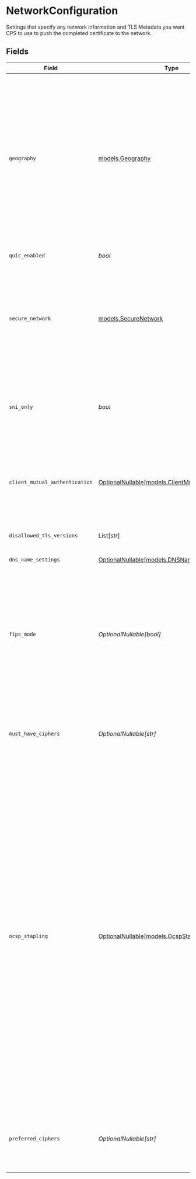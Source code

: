 # NetworkConfiguration

Settings that specify any network information and TLS Metadata you want CPS to use to push the completed certificate to the network.


## Fields

| Field                                                                                                                                                                                                                                                                                                                                                                                                                                                                                                                                                                                                                                                                                                                                               | Type                                                                                                                                                                                                                                                                                                                                                                                                                                                                                                                                                                                                                                                                                                                                                | Required                                                                                                                                                                                                                                                                                                                                                                                                                                                                                                                                                                                                                                                                                                                                            | Description                                                                                                                                                                                                                                                                                                                                                                                                                                                                                                                                                                                                                                                                                                                                         |
| --------------------------------------------------------------------------------------------------------------------------------------------------------------------------------------------------------------------------------------------------------------------------------------------------------------------------------------------------------------------------------------------------------------------------------------------------------------------------------------------------------------------------------------------------------------------------------------------------------------------------------------------------------------------------------------------------------------------------------------------------- | --------------------------------------------------------------------------------------------------------------------------------------------------------------------------------------------------------------------------------------------------------------------------------------------------------------------------------------------------------------------------------------------------------------------------------------------------------------------------------------------------------------------------------------------------------------------------------------------------------------------------------------------------------------------------------------------------------------------------------------------------- | --------------------------------------------------------------------------------------------------------------------------------------------------------------------------------------------------------------------------------------------------------------------------------------------------------------------------------------------------------------------------------------------------------------------------------------------------------------------------------------------------------------------------------------------------------------------------------------------------------------------------------------------------------------------------------------------------------------------------------------------------- | --------------------------------------------------------------------------------------------------------------------------------------------------------------------------------------------------------------------------------------------------------------------------------------------------------------------------------------------------------------------------------------------------------------------------------------------------------------------------------------------------------------------------------------------------------------------------------------------------------------------------------------------------------------------------------------------------------------------------------------------------- |
| `geography`                                                                                                                                                                                                                                                                                                                                                                                                                                                                                                                                                                                                                                                                                                                                         | [models.Geography](../models/geography.md)                                                                                                                                                                                                                                                                                                                                                                                                                                                                                                                                                                                                                                                                                                          | :heavy_check_mark:                                                                                                                                                                                                                                                                                                                                                                                                                                                                                                                                                                                                                                                                                                                                  | Specifies the type of network where you want to deploy your certificate.  Use `core` to deploy across most of the world except for specially licensed areas.  Use `china+core` to include China, or `russia+core` to include Russia. Any non-`core` deployment needs to be enabled on your contract based on approval from the Chinese or Russian governments.                                                                                                                                                                                                                                                                                                                                                                                      |
| `quic_enabled`                                                                                                                                                                                                                                                                                                                                                                                                                                                                                                                                                                                                                                                                                                                                      | *bool*                                                                                                                                                                                                                                                                                                                                                                                                                                                                                                                                                                                                                                                                                                                                              | :heavy_check_mark:                                                                                                                                                                                                                                                                                                                                                                                                                                                                                                                                                                                                                                                                                                                                  | Set to `true` to enable QUIC protocol.                                                                                                                                                                                                                                                                                                                                                                                                                                                                                                                                                                                                                                                                                                              |
| `secure_network`                                                                                                                                                                                                                                                                                                                                                                                                                                                                                                                                                                                                                                                                                                                                    | [models.SecureNetwork](../models/securenetwork.md)                                                                                                                                                                                                                                                                                                                                                                                                                                                                                                                                                                                                                                                                                                  | :heavy_check_mark:                                                                                                                                                                                                                                                                                                                                                                                                                                                                                                                                                                                                                                                                                                                                  | Identifies the type of deployment network. `enhanced-tls` means Akamai's more secure network with PCI compliance capability, while `standard-tls` means Akamai's standard secure network.                                                                                                                                                                                                                                                                                                                                                                                                                                                                                                                                                           |
| `sni_only`                                                                                                                                                                                                                                                                                                                                                                                                                                                                                                                                                                                                                                                                                                                                          | *bool*                                                                                                                                                                                                                                                                                                                                                                                                                                                                                                                                                                                                                                                                                                                                              | :heavy_check_mark:                                                                                                                                                                                                                                                                                                                                                                                                                                                                                                                                                                                                                                                                                                                                  | SNI settings for your enrollment. Set to `true` to enable SNI-only for the enrollment. This setting cannot be changed once an enrollment is created.                                                                                                                                                                                                                                                                                                                                                                                                                                                                                                                                                                                                |
| `client_mutual_authentication`                                                                                                                                                                                                                                                                                                                                                                                                                                                                                                                                                                                                                                                                                                                      | [OptionalNullable[models.ClientMutualAuthentication]](../models/clientmutualauthentication.md)                                                                                                                                                                                                                                                                                                                                                                                                                                                                                                                                                                                                                                                      | :heavy_minus_sign:                                                                                                                                                                                                                                                                                                                                                                                                                                                                                                                                                                                                                                                                                                                                  | The configuration for client mutual authentication. Specifies the trust chain that verifies client certificates and some configuration options.                                                                                                                                                                                                                                                                                                                                                                                                                                                                                                                                                                                                     |
| `disallowed_tls_versions`                                                                                                                                                                                                                                                                                                                                                                                                                                                                                                                                                                                                                                                                                                                           | List[*str*]                                                                                                                                                                                                                                                                                                                                                                                                                                                                                                                                                                                                                                                                                                                                         | :heavy_minus_sign:                                                                                                                                                                                                                                                                                                                                                                                                                                                                                                                                                                                                                                                                                                                                  | Specify the TLS protocol versions you want to disallow.                                                                                                                                                                                                                                                                                                                                                                                                                                                                                                                                                                                                                                                                                             |
| `dns_name_settings`                                                                                                                                                                                                                                                                                                                                                                                                                                                                                                                                                                                                                                                                                                                                 | [OptionalNullable[models.DNSNameSettings]](../models/dnsnamesettings.md)                                                                                                                                                                                                                                                                                                                                                                                                                                                                                                                                                                                                                                                                            | :heavy_minus_sign:                                                                                                                                                                                                                                                                                                                                                                                                                                                                                                                                                                                                                                                                                                                                  | DNS name settings.                                                                                                                                                                                                                                                                                                                                                                                                                                                                                                                                                                                                                                                                                                                                  |
| `fips_mode`                                                                                                                                                                                                                                                                                                                                                                                                                                                                                                                                                                                                                                                                                                                                         | *OptionalNullable[bool]*                                                                                                                                                                                                                                                                                                                                                                                                                                                                                                                                                                                                                                                                                                                            | :heavy_minus_sign:                                                                                                                                                                                                                                                                                                                                                                                                                                                                                                                                                                                                                                                                                                                                  | Enables Federal Information Processing Standards (FIPS) for the enrollment. When enabled, you need to use an active (non-deprecated) cipher profile for both `mustHaveCiphers` and `preferredCiphers`. For details, see [Update SSL/TLS cipher profiles](doc:cipher-profiles).                                                                                                                                                                                                                                                                                                                                                                                                                                                                      |
| `must_have_ciphers`                                                                                                                                                                                                                                                                                                                                                                                                                                                                                                                                                                                                                                                                                                                                 | *OptionalNullable[str]*                                                                                                                                                                                                                                                                                                                                                                                                                                                                                                                                                                                                                                                                                                                             | :heavy_minus_sign:                                                                                                                                                                                                                                                                                                                                                                                                                                                                                                                                                                                                                                                                                                                                  | Ciphers that you definitely want to include for your enrollment while deploying it on the network. Defaults to `ak-akamai-default` when it is not set.                                                                                                                                                                                                                                                                                                                                                                                                                                                                                                                                                                                              |
| `ocsp_stapling`                                                                                                                                                                                                                                                                                                                                                                                                                                                                                                                                                                                                                                                                                                                                     | [OptionalNullable[models.OcspStapling]](../models/ocspstapling.md)                                                                                                                                                                                                                                                                                                                                                                                                                                                                                                                                                                                                                                                                                  | :heavy_minus_sign:                                                                                                                                                                                                                                                                                                                                                                                                                                                                                                                                                                                                                                                                                                                                  | Enable OCSP stapling for the enrollment. OCSP Stapling improves performance by including a valid OCSP response in every TLS handshake. Specify OCSP Stapling if you want to improve performance by allowing your site's visitors to query the Online Certificate Status Protocol (OCSP) server at regular intervals to obtain a signed time-stamped OCSP response. This response needs to be signed by the CA, not the server, therefore ensuring security. Disable OSCP Stapling if you want your site's visitors to contact the CA directly for an OSCP response. You can use OCSP to obtain a certificate's revocation status. You should enable this feature. Use `on` to enable OSCP Stapling, `off` to disable it, or `not-set` to ignore it. |
| `preferred_ciphers`                                                                                                                                                                                                                                                                                                                                                                                                                                                                                                                                                                                                                                                                                                                                 | *OptionalNullable[str]*                                                                                                                                                                                                                                                                                                                                                                                                                                                                                                                                                                                                                                                                                                                             | :heavy_minus_sign:                                                                                                                                                                                                                                                                                                                                                                                                                                                                                                                                                                                                                                                                                                                                  | Ciphers that you preferably want to include for your enrollment while deploying it on the network. Defaults to `ak-akamai-default` when it is not set.                                                                                                                                                                                                                                                                                                                                                                                                                                                                                                                                                                                              |